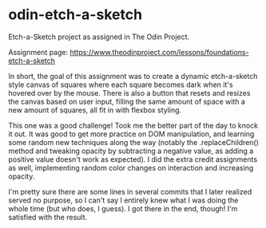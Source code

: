 # odin-etch-a-sketch
Etch-a-Sketch project as assigned in The Odin Project.

Assignment page: https://www.theodinproject.com/lessons/foundations-etch-a-sketch

In short, the goal of this assignment was to create a dynamic etch-a-sketch style canvas of squares where each square becomes dark when it's hovered over by the mouse. There is also a button that resets and resizes the canvas based on user input, filling the same amount of space with a new amount of squares, all fit in with flexbox styling.

This one was a good challenge! Took me the better part of the day to knock it out. It was good to get more practice on DOM manipulation, and learning some random new techniques along the way (notably the .replaceChildren() method and tweaking opacity by subtracting a negative value, as adding a positive value doesn't work as expected). I did the extra credit assignments as well, implementing random color changes on interaction and increasing opacity.

I'm pretty sure there are some lines in several commits that I later realized served no purpose, so I can't say I entirely knew what I was doing the whole time (but who does, I guess). I got there in the end, though! I'm satisfied with the result.